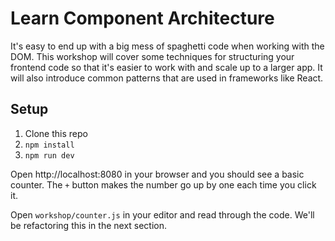 # Learn Component Architecture

It's easy to end up with a big mess of spaghetti code when working with the DOM. This workshop will cover some techniques for structuring your frontend code so that it's easier to work with and scale up to a larger app. It will also introduce common patterns that are used in frameworks like React.

## Setup

1. Clone this repo
1. `npm install`
1. `npm run dev`

Open http://localhost:8080 in your browser and you should see a basic counter. The `+` button makes the number go up by one each time you click it.

Open `workshop/counter.js` in your editor and read through the code. We'll be refactoring this in the next section.

